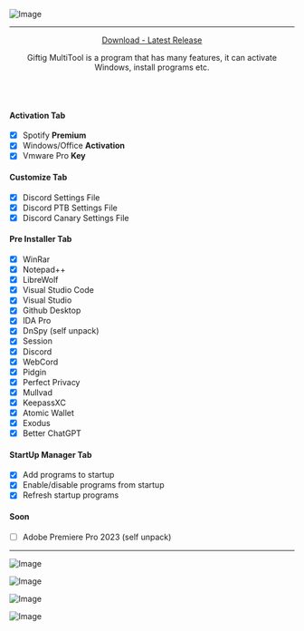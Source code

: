 ![Image](https://i.postimg.cc/x15rTMKw/giftigmultitool.png)

---
<p align = "center">
  <a href = "https://github.com/JunkieOpfer/Giftig/releases">Download - Latest Release</a>
</p>

<p align="center">
Giftig MultiTool is a program that has many features, it can activate Windows, install programs etc.
</p>

<br><br>

#### Activation Tab

- [x] Spotify **Premium**
- [x] Windows/Office **Activation**
- [x] Vmware Pro **Key**

#### Customize Tab

- [x] Discord Settings File
- [x] Discord PTB Settings File
- [x] Discord Canary Settings File

#### Pre Installer Tab
- [x] WinRar
- [x] Notepad++
- [x] LibreWolf
- [x] Visual Studio Code
- [x] Visual Studio
- [x] Github Desktop
- [x] IDA Pro
- [x] DnSpy (self unpack)
- [x] Session
- [x] Discord
- [x] WebCord
- [x] Pidgin
- [x] Perfect Privacy
- [x] Mullvad
- [x] KeepassXC
- [x] Atomic Wallet
- [x] Exodus
- [x] Better ChatGPT

#### StartUp Manager Tab
- [x] Add programs to startup
- [x] Enable/disable programs from startup
- [x] Refresh startup programs

#### Soon
- [ ] Adobe Premiere Pro 2023 (self unpack)

---



![Image](https://i.postimg.cc/XvTXxRpc/image.png)

![Image](https://i.postimg.cc/fLmyP8d4/image.png)

![Image](https://i.postimg.cc/zvkBz3p0/image.png)

![Image](https://i.postimg.cc/J73tcdmZ/image.png)
